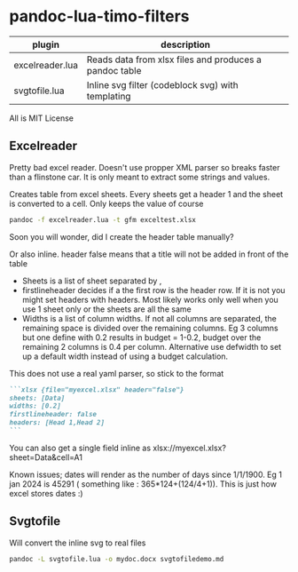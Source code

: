# pandoc-lua-timo-filters


| plugin          | description                                            |
|-----------------|--------------------------------------------------------|
| excelreader.lua | Reads data from xlsx files and produces a pandoc table |
| svgtofile.lua   | Inline svg filter (codeblock svg) with templating      |

All is MIT License

## Excelreader

Pretty bad excel reader. Doesn't use propper XML parser so breaks faster than a flinstone car. It is only meant to extract some strings and values.

Creates table from excel sheets. Every sheets get a header 1 and the sheet is converted to a cell. Only keeps the value of course
```bash
pandoc -f excelreader.lua -t gfm exceltest.xlsx
```
Soon you will wonder, did I create the header table manually?

Or also inline. header false means that a title will not be added in front of the table

* Sheets is a list of sheet separated by ,
* firstlineheader decides if a the first row is the header row. If it is not you might set headers with headers. Most likely works only well when you use 1 sheet only or the sheets are all the same
* Widths is a list of column widths. If not all columns are separated, the remaining space is divided over the remaining columns. Eg 3 columns but one define with 0.2 results in budget = 1-0.2, budget over the remaining 2 columns is 0.4 per column. Alternative use defwidth to set up a default width instead of using a budget calculation.

This does not use a real yaml parser, so stick to the format 
````markdown
```xlsx {file="myexcel.xlsx" header="false"}
sheets: [Data]
widths: [0.2]
firstlineheader: false
headers: [Head 1,Head 2]
```
````

You can also get a single field inline as xlsx://myexcel.xlsx?sheet=Data&cell=A1

Known issues; dates will render as the number of days since 1/1/1900. Eg 1 jan 2024 is 45291 ( something like : 365*124+(124/4+1)). This is just how excel stores dates :)

## Svgtofile

Will convert the inline svg to real files
```bash
pandoc -L svgtofile.lua -o mydoc.docx svgtofiledemo.md
```

